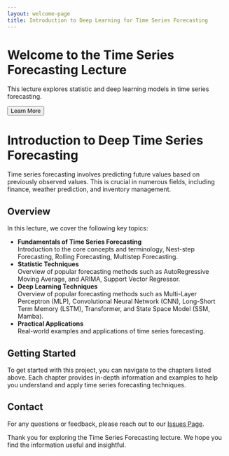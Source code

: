 ```yaml
---
layout: welcome-page
title: Introduction to Deep Learning for Time Series Forecasting
---
```


<div class="hero" style="background-image: url('/assets/images/background.jpg');">
  <div class="overlay">
    <h1>Welcome to the Time Series Forecasting Lecture</h1>
    <p>This lecture explores statistic and deep learning models in time series forecasting.</p>
    <button onclick="scrollToDiv('overview')">Learn More</button>
  </div>
</div>
 
  <div class="main-text">
    <h1>Introduction to Deep Time Series Forecasting</h1>
    <p>Time series forecasting involves predicting future values based on previously observed values. This is crucial in numerous fields, including finance, weather prediction, and inventory management.</p>

  </div>

  <div id="overview" class="main-text">
    <div class="intro">
      <h2>Overview</h2>
      <p>In this lecture, we cover the following key topics:</p>
    </div>
    <ul>
      <li><strong>Fundamentals of Time Series Forecasting</strong>
        <div class="topics-list">Introduction to the core concepts and terminology, Nest-step Forecasting, Rolling Forecasting, Multistep Forecasting.</div>
      </li>
      <li><strong>Statistic Techniques</strong>
        <div class="topics-list">Overview of popular forecasting methods such as AutoRegressive Moving Average, and ARIMA, Support Vector Regressor.</div>
      </li>
      <li><strong>Deep Learning Techniques</strong>
        <div class="topics-list">Overview of popular forecasting methods such as Multi-Layer Perceptron (MLP), Convolutional Neural Network (CNN), Long-Short Term Memory (LSTM), Transformer, and State Space Model (SSM, Mamba).</div>
      </li>
      <li><strong>Practical Applications</strong>
        <div class="topics-list">Real-world examples and applications of time series forecasting.</div>
      </li>
    </ul>
  </div>


  <div  class="main-text">
      <h2>Getting Started</h2>
      <p>To get started with this project, you can navigate to the chapters listed above. Each chapter provides in-depth information and examples to help you understand and apply time series forecasting techniques.</p>
  </div>


  <!--
  ## Resources
  Here are some additional resources to further your understanding of time series forecasting:

  - [Time Series Analysis and Its Applications](https://www.springer.com/gp/book/9783319524511)
  - [Introduction to Time Series Forecasting with Python](https://www.oreilly.com/library/view/introduction-to-time/9781491969274/)
  - [Speech and Language Processing](https://web.stanford.edu/~jurafsky/slp3/)
  - [Natural Language Processing with Python](https://www.oreilly.com/library/view/natural-language-processing/9780596516499/)
  -->

  <div class="main-text">
      <h2>Contact</h2>
      <p>
          For any questions or feedback, please reach out to our 
          <a href="https://github.com/JiangYou2025/JiangYou2025.github.io/issues">Issues Page</a>.
      </p>
      <p>
          Thank you for exploring the Time Series Forecasting lecture. We hope you find the information useful and insightful.
      </p>
  </div>
 

<!---
For any questions or feedback, please reach out to [our team](mailto:yourmail@gmail.com).
-->
